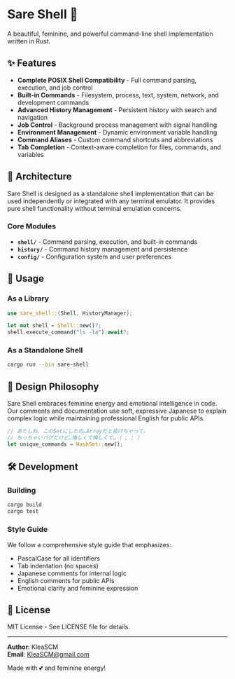 # Sare Shell 🐚

A beautiful, feminine, and powerful command-line shell implementation written in Rust.

## ✨ Features

- **Complete POSIX Shell Compatibility** - Full command parsing, execution, and job control
- **Built-in Commands** - Filesystem, process, text, system, network, and development commands
- **Advanced History Management** - Persistent history with search and navigation
- **Job Control** - Background process management with signal handling
- **Environment Management** - Dynamic environment variable handling
- **Command Aliases** - Custom command shortcuts and abbreviations
- **Tab Completion** - Context-aware completion for files, commands, and variables

## 🎯 Architecture

Sare Shell is designed as a standalone shell implementation that can be used independently or integrated with any terminal emulator. It provides pure shell functionality without terminal emulation concerns.

### Core Modules

- **`shell/`** - Command parsing, execution, and built-in commands
- **`history/`** - Command history management and persistence
- **`config/`** - Configuration system and user preferences

## 🚀 Usage

### As a Library

```rust
use sare_shell::{Shell, HistoryManager};

let mut shell = Shell::new()?;
shell.execute_command("ls -la").await?;
```

### As a Standalone Shell

```bash
cargo run --bin sare-shell
```

## 💖 Design Philosophy

Sare Shell embraces feminine energy and emotional intelligence in code. Our comments and documentation use soft, expressive Japanese to explain complex logic while maintaining professional English for public APIs.

```rust
// あたしね、このSetにしたの…Arrayだと抜けちゃって。
// ちっちゃいバグだけど…悔しくて悔しくて…（ ; ; ）
let unique_commands = HashSet::new();
```

## 🛠️ Development

### Building

```bash
cargo build
cargo test
```

### Style Guide

We follow a comprehensive style guide that emphasizes:
- PascalCase for all identifiers
- Tab indentation (no spaces)
- Japanese comments for internal logic
- English comments for public APIs
- Emotional clarity and feminine expression

## 📝 License

MIT License - See LICENSE file for details.

---

**Author**: KleaSCM  
**Email**: KleaSCM@gmail.com

Made with 💕 and feminine energy!

